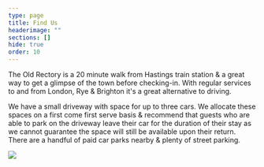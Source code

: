 ```yaml
---
type: page
title: Find Us
headerimage: ""
sections: []
hide: true
order: 10
---
```

The Old Rectory is a 20 minute walk from Hastings train station & a great way to get a glimpse of the town before checking-in. With regular services to and from London, Rye & Brighton it's a great alternative to driving. 

We have a small driveway with space for up to three cars. We allocate these spaces on a first come first serve basis & recommend that guests who are able to park on the driveway leave their car for the duration of their stay as we cannot guarantee the space will still be available upon their return. There are a handful of paid car parks nearby & plenty of street parking. 

![](/assets/img/find-us-map.jpg)
